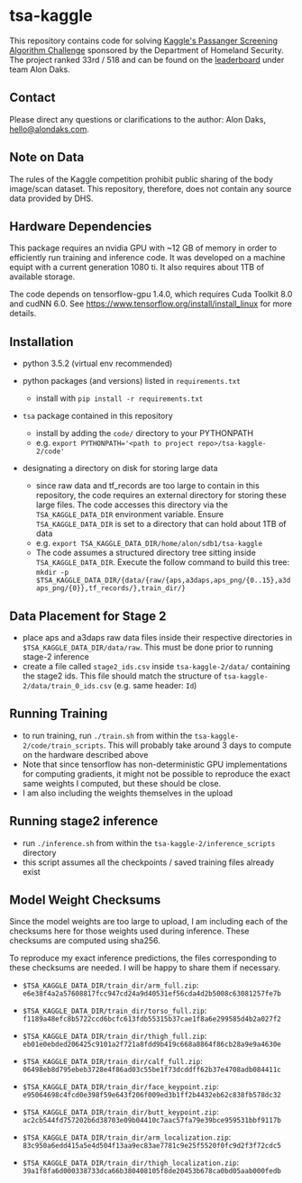 # tsa-kaggle

This repository contains code for solving [Kaggle's Passanger Screening Algorithm Challenge](kaggle.com/c/passenger-screening-algorithm-challenge) sponsored by the Department of Homeland Security. The project ranked 33rd / 518 and can be found on the [leaderboard](https://www.kaggle.com/c/passenger-screening-algorithm-challenge/leaderboard) under team Alon Daks.

## Contact
Please direct any questions or clarifications to the author: Alon Daks, hello@alondaks.com.

## Note on Data
The rules of the Kaggle competition prohibit public sharing of the body image/scan dataset. This repository, therefore, does not contain any source data provided by DHS.

## Hardware Dependencies
This package requires an nvidia GPU with ~12 GB of memory in order to efficiently run training and inference code. It was developed on a machine equipt with a current generation 1080 ti. It also requires about 1TB of available storage.

The code depends on tensorflow-gpu 1.4.0, which requires Cuda Toolkit 8.0 and cudNN 6.0. See https://www.tensorflow.org/install/install_linux for more details.

## Installation

* python 3.5.2 (virtual env recommended)

* python packages (and versions) listed in `requirements.txt`
  * install with `pip install -r requirements.txt`
* `tsa` package contained in this repository
  * install by adding the `code/` directory to your PYTHONPATH
  * e.g. `export PYTHONPATH='<path to project repo>/tsa-kaggle-2/code'`
* designating a directory on disk for storing large data
  * since raw data and tf_records are too large to contain in this repository, the code requires an external directory for storing these large files. The code accesses this directory via the `TSA_KAGGLE_DATA_DIR` environment variable. Ensure `TSA_KAGGLE_DATA_DIR` is set to a directory that can hold about 1TB of data
  * e.g. `export TSA_KAGGLE_DATA_DIR/home/alon/sdb1/tsa-kaggle`
  * The code assumes a structured directory tree sitting inside `TSA_KAGGLE_DATA_DIR`. Execute the follow command to build this tree: `mkdir -p $TSA_KAGGLE_DATA_DIR/{data/{raw/{aps,a3daps,aps_png/{0..15},a3daps_png/{0}},tf_records/},train_dir/}`
  
## Data Placement for Stage 2
* place aps and a3daps raw data files inside their respective directories in `$TSA_KAGGLE_DATA_DIR/data/raw`. This must be done prior to running stage-2 inference
* create a file called `stage2_ids.csv` inside `tsa-kaggle-2/data/` containing the stage2 ids. This file should match the structure of `tsa-kaggle-2/data/train_0_ids.csv` (e.g. same header: `Id`)

## Running Training
* to run training, run `./train.sh` from within the `tsa-kaggle-2/code/train_scripts`. This will probably take around 3 days to compute on the hardware described above
* Note that since tensorflow has non-deterministic GPU implementations for computing gradients, it might not be possible to reproduce the exact same weights I computed, but these should be close.
* I am also including the weights themselves in the upload

## Running stage2 inference
* run `./inference.sh` from within the `tsa-kaggle-2/inference_scripts` directory
* this script assumes all the checkpoints / saved training files already exist

## Model Weight Checksums
Since the model weights are too large to upload, I am including each of the checksums here for those weights used during inference. These checksums are computed using sha256. 

To reproduce my exact inference predictions, the files corresponding to these checksums are needed. I will be happy to share them if necessary.

- `$TSA_KAGGLE_DATA_DIR/train_dir/arm_full.zip`: `e6e38f4a2a57608817fcc947cd24a9d40531ef56cda4d2b5008c63081257fe7b`
- `$TSA_KAGGLE_DATA_DIR/train_dir/torso_full.zip`: `f1189a48efc8b5722ccd6bcfc613fdb55315b37cae1f8a6e299585d4b2a027f2`
- `$TSA_KAGGLE_DATA_DIR/train_dir/thigh_full.zip`: `eb01e0ebded206425c9101a2f721a8fdd9b419c668a8864f86cb28a9e9a4630e`
- `$TSA_KAGGLE_DATA_DIR/train_dir/calf_full.zip`: `06498eb8d795ebeb3728e4f86ad03c55be1f73dcddff62b37e4708adb084411c`

- `$TSA_KAGGLE_DATA_DIR/train_dir/face_keypoint.zip`: `e95064698c4fcd0e398f59e643f206f009ed3b1ff2b4432eb62c838fb578dc32`
- `$TSA_KAGGLE_DATA_DIR/train_dir/butt_keypoint.zip`: `ac2cb544fd757202b6d38703e09b04410c7aac57fa79e39bce959531bbf9117b`

- `$TSA_KAGGLE_DATA_DIR/train_dir/arm_localization.zip`: `83c950a6edd415a5e4d504f13aa9ec83ae7781c9e25f5520f0fc9d2f3f72cdc5`
- `$TSA_KAGGLE_DATA_DIR/train_dir/thigh_localization.zip`: `39a1f8fa6d000338733dca66b380408105f8de20453b678ca0bd05aab000fedb`

